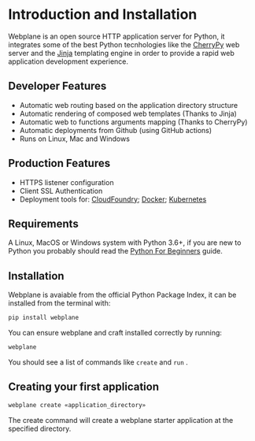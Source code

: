# Introduction and Installation

Webplane is an open source HTTP application server for Python, it integrates some of the best Python tecnhologies like the [CherryPy] web server and the [Jinja] templating engine in order to provide a rapid web application development experience.


[CherryPy]: https://cherrypy.org/
[Jinja]: https://jinja.palletsprojects.com/


## Developer Features
- Automatic web routing based on the application directory structure
- Automatic rendering of composed web templates (Thanks to Jinja)
- Automatic web to functions arguments mapping (Thanks to CherryPy)
- Automatic deployments from Github (using GitHub actions)
- Runs on Linux, Mac and Windows

## Production Features
- HTTPS listener configuration
- Client SSL Authentication
- Deployment tools for: [CloudFoundry]; [Docker]; [Kubernetes]

[CloudFoundry]: https://www.cloudfoundry.org/
[Docker]: https://www.docker.com/
[Kubernetes]: https://kubernetes.io/

## Requirements

A Linux, MacOS or Windows system with Python 3.6+, if you are new to Python you probably should read the [Python For Beginners] guide.

[Python For Beginners]: https://www.python.org/about/gettingstarted/

## Installation

Webplane is avaiable from the official Python Package Index, it can be installed from the terminal with:
```sh
pip install webplane
```

You can ensure webplane and craft installed correctly by running:
```sh
webplane
```
You should see a list of commands like `create` and `run` .

## Creating your first application
```sh
webplane create «application_directory»
```
The create command will create a webplane starter application at the specified directory.

